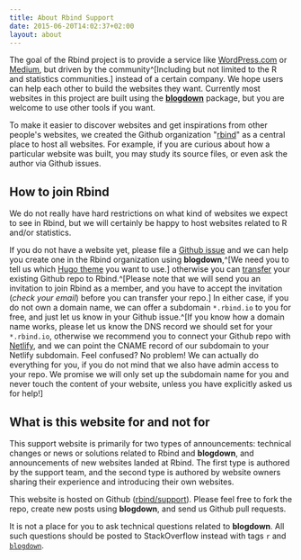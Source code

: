 ```yaml
---
title: About Rbind Support
date: 2015-06-20T14:02:37+02:00
layout: about
---
```


The goal of the Rbind project is to provide a service like [WordPress.com](https://wordpress.com) or [Medium](https://medium.com), but driven by the community^[Including but not limited to the R and statistics communities.] instead of a certain company. We hope users can help each other to build the websites they want. Currently most websites in this project are built using the [**blogdown**](https://github.com/rstudio/blogdown) package, but you are welcome to use other tools if you want.

To make it easier to discover websites and get inspirations from other people's websites, we created the Github organization "[rbind](https://github.com/rbind)" as a central place to host all websites. For example, if you are curious about how a particular website was built, you may study its source files, or even ask the author via Github issues.

## How to join Rbind

We do not really have hard restrictions on what kind of websites we expect to see in Rbind, but we will certainly be happy to host websites related to R and/or statistics.

If you do not have a website yet, please file a [Github issue](https://github.com/rbind/support/issues) and we can help you create one in the Rbind organization using **blogdown**,^[We need you to tell us which [Hugo theme](http://themes.gohugo.io) you want to use.] otherwise you can [transfer](https://help.github.com/articles/transferring-a-repository-owned-by-your-personal-account/) your existing Github repo to Rbind.^[Please note that we will send you an invitation to join Rbind as a member, and you have to accept the invitation (_check your email_) before you can transfer your repo.] In either case, if you do not own a domain name, we can offer a subdomain `*.rbind.io` to you for free, and just let us know in your Github issue.^[If you know how a domain name works, please let us know the DNS record we should set for your `*.rbind.io`, otherwise we recommend you to connect your Github repo with [Netlify](https://www.netlify.com), and we can point the CNAME record of our subdomain to your Netlify subdomain. Feel confused? No problem! We can actually do everything for you, if you do not mind that we also have admin access to your repo. We promise we will only set up the subdomain name for you and never touch the content of your website, unless you have explicitly asked us for help!]

## What is this website for and not for

This support website is primarily for two types of announcements: technical changes or news or solutions related to Rbind and **blogdown**, and announcements of new websites landed at Rbind. The first type is authored by the support team, and the second type is authored by website owners sharing their experience and introducing their own websites.

This website is hosted on Github ([rbind/support](https://github.com/rbind/support)). Please feel free to fork the repo, create new posts using **blogdown**, and send us Github pull requests.

It is not a place for you to ask technical questions related to **blogdown**. All such questions should be posted to StackOverflow instead with tags `r` and [`blogdown`](http://stackoverflow.com/tags/blogdown).
